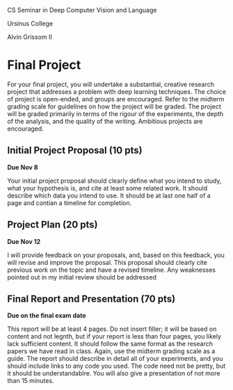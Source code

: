 CS Seminar in Deep Computer Vision and Language

Ursinus College

Alvin Grissom II

# Final Project

For your final project, you will undertake a substantial, creative research project that addresses a problem with deep learning techniques.  The choice of project is open-ended, and groups are encouraged.  Refer to the midterm grading scale for guidelines on how the project will be graded.  The project will be graded primarily in terms of the rigour of the experiments, the depth of the analysis, and the quality of the writing.  Ambitious projects are encouraged.   



## Initial Project Proposal (10 pts)

**Due Nov 8**

Your initial project proposal should clearly define what you intend to study, what your hypothesis is, and cite at least some related work.  It should describe which data you intend to use.  It should be at last one half of a page and contian a timeline for completion.

## Project Plan (20 pts)

**Due Nov 12**

I will provide feedback on your proposals, and, based on this feedback, you will revise and improve the proposal.  This proposal should clearly cite previous work on the topic and have a revised timeline.   Any weaknesses pointed out in my initial review should be addressed

## Final Report and Presentation (70 pts)

**Due on the final exam date**

This report will be at least 4 pages.  Do not insert filler; it will be based on content and not legnth, but if your report is less than four pages, you likely lack sufficient content.  It should follow the same format as the research papers we have read in class.  Again, use the midterm grading scale as a guide.  The report should describe in detail all of your experiments, and you should include links to any code you used.  The code need not be pretty, but it should be understandablre.  You will also give a presentation of not more than 15 minutes.



